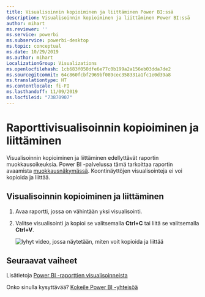 ```yaml
---
title: Visualisoinnin kopioiminen ja liittäminen Power BI:ssä
description: Visualisoinnin kopioiminen ja liittäminen Power BI:ssä
author: mihart
ms.reviewer: ''
ms.service: powerbi
ms.subservice: powerbi-desktop
ms.topic: conceptual
ms.date: 10/29/2019
ms.author: mihart
LocalizationGroup: Visualizations
ms.openlocfilehash: 1cb683f050dfe6e77c0b199a2a156eb03dda7de2
ms.sourcegitcommit: 64c860fcbf2969bf089cec358331a1fc1e0d39a8
ms.translationtype: HT
ms.contentlocale: fi-FI
ms.lasthandoff: 11/09/2019
ms.locfileid: "73870907"
---
```

# <a name="copy-and-paste-a-report-visualization"></a>Raporttivisualisoinnin kopioiminen ja liittäminen
Visualisoinnin kopioiminen ja liittäminen edellyttävät raportin muokkausoikeuksia. Power BI -palvelussa tämä tarkoittaa raportin avaamista [muokkausnäkymässä](../consumer/end-user-reading-view.md). Koontinäyttöjen visualisointeja ei voi kopioida ja liittää.

## <a name="copy-and-paste-a-visual"></a>Visualisoinnin kopioiminen ja liittäminen

1. Avaa raportti, jossa on vähintään yksi visualisointi.  

2. Valitse visualisointi ja kopioi se valitsemalla **Ctrl+C** tai liitä se valitsemalla **Ctrl+V**.      

   ![lyhyt video, jossa näytetään, miten voit kopioida ja liittää](media/power-bi-visualization-copy-paste/copypasteviznew.gif)

## <a name="next-steps"></a>Seuraavat vaiheet
Lisätietoja [Power BI -raporttien visualisoinneista](power-bi-report-visualizations.md)

Onko sinulla kysyttävää? [Kokeile Power BI -yhteisöä](https://community.powerbi.com/)

